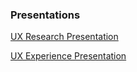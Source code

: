 ### Presentations

[UX Research Presentation](https://clink-app.github.io/UX%20RESEARCH%20OVERVIEW%20PRESENTATION.pdf)

[UX Experience Presentation](https://clink-app.github.io/USER%20EXPERIENCE%20DESIGN%20OVERVIEW%20Presentation.pdf)
